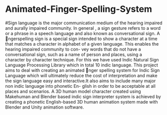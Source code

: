 # Animated-Finger-Spelling-System
#Sign language is the major communication medium of the hearing
impaired and aurally impaired community. In general , a sign gesture
refers to a word or a phrase in a speech language and also known as
conversational sign. A ngerspelling sign is a special sign intended to
show a character at a time that matches a character in alphabet of a
given language. This enables the hearing impaired community to con-
vey words that do not have a conversational sign, such as a name of
person and places, using a character by character technique. For this
we have used Indic Natural Sign Language Processing Library which
in total 10 indic language.
This project aims to deal with creating an animated nger spelling
system for Indic Sign Language which will ultimately reduce the cost
of interpretation and make the sign language easy and interactive.It
also aims to include many major non indic language into phonetic En-
glish in order to be acceptable at all places and scenarios.
A 3D human model character created using Makehuman and Blender
based indic sign interpreter system is achieved by creating a phonetic
English-based 3D human animation system made with Blender and
Unity animation software.
